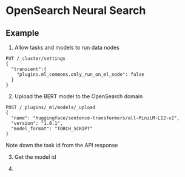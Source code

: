 # OpenSearch Neural Search
 
## Example

 1. Allow tasks and models to run data nodes

```
PUT /_cluster/settings
{
  "transient":{
    "plugins.ml_commons.only_run_on_ml_node": false
  }
}
```

 2. Upload the BERT model to the OpenSearch domain

```
POST /_plugins/_ml/models/_upload
{
  "name": "huggingface/sentence-transformers/all-MiniLM-L12-v2",
  "version": "1.0.1",
  "model_format": "TORCH_SCRIPT"
}
```

Note down the task id from the API response

3. Get the model id



4. 
